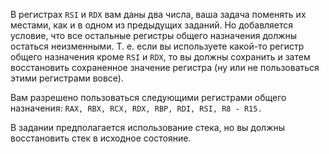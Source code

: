 В регистрах `RSI` и `RDX` вам даны два числа, ваша задача поменять их местами, как и в одном из предыдущих заданий. Но добавляется условие, что все остальные регистры общего назначения должны остаться неизменными. Т. е. если вы используете какой-то регистр общего назначения кроме `RSI` и `RDX`, то вы должны сохранить и затем восстановить сохраненное значение регистра (ну или не пользоваться этими регистрами вовсе).

Вам разрешено пользоваться следующими регистрами общего назначения: `RAX, RBX, RCX, RDX, RBP, RDI, RSI, R8 - R15.`

В задании предполагается использование стека, но вы должны восстановить стек в исходное состояние.
